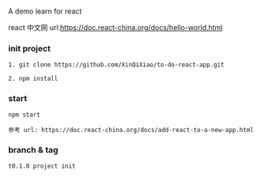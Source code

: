 ####
  A demo learn for react

  react 中文网 url:https://doc.react-china.org/docs/hello-world.html


  ### init project
    1. git clone https://github.com/XinQiXiao/to-do-react-app.git

    2. npm install 

  ### start

    npm start

    参考 url: https://doc.react-china.org/docs/add-react-to-a-new-app.html



  ### branch & tag

    t0.1.0 project init